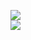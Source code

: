 [![](https://img.shields.io/badge/Made%20With-Github%20Spray-lightgrey.svg?style=for-the-badge&logo=github)](https://github.com/Annihil/github-spray#14244)  
[![](https://i.imgur.com/2DrTn0Z.gif)](https://github.com/Annihil/github-spray)